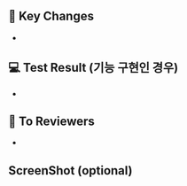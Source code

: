 ## 🔑 Key Changes
-
## :computer: Test Result (기능 구현인 경우)
-
## 🙌 To Reviewers
-
## ScreenShot (optional)